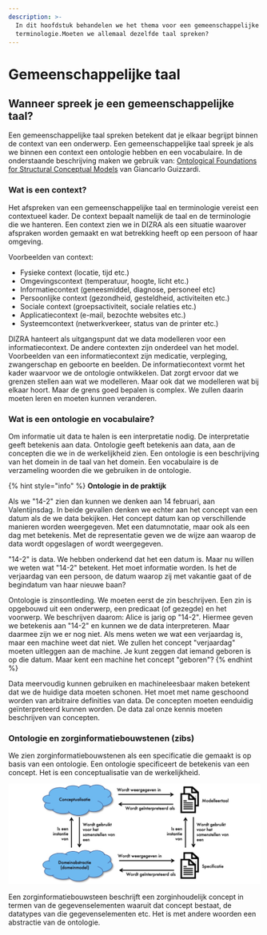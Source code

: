 ```yaml
---
description: >-
  In dit hoofdstuk behandelen we het thema voor een gemeenschappelijke taal en
  terminologie.Moeten we allemaal dezelfde taal spreken?
---
```


# Gemeenschappelijke taal

## Wanneer spreek je een gemeenschappelijke taal?

Een gemeenschappelijke taal spreken betekent dat je elkaar begrijpt binnen de context van een onderwerp. Een gemeenschappelijke taal spreek je als we binnen een context een ontologie hebben en een vocabulaire. In de onderstaande beschrijving maken we gebruik van: [Ontological Foundations for Structural Conceptual Models](https://ris.utwente.nl/ws/portalfiles/portal/6042428/thesis_Guizzardi.pdf) van Giancarlo Guizzardi.

### Wat is een context?

Het afspreken van een gemeenschappelijke taal en terminologie vereist een contextueel kader. De context bepaalt namelijk de taal en de terminologie die we hanteren. Een context zien we in DIZRA als een situatie waarover afspraken worden gemaakt en wat betrekking heeft op een persoon of haar omgeving.

Voorbeelden van context:

* Fysieke context \(locatie, tijd etc.\)
* Omgevingscontext \(temperatuur, hoogte, licht etc.\)
* Informatiecontext \(geneesmiddel, diagnose, personeel etc\)
* Persoonlijke context \(gezondheid, gesteldheid, activiteiten etc.\)
* Sociale context \(groepsactiviteit, sociale relaties etc.\)
* Applicatiecontext \(e-mail, bezochte websites etc.\)
* Systeemcontext \(netwerkverkeer, status van de printer etc.\)

DIZRA hanteert als uitgangspunt dat we data modelleren voor een informatiecontext. De andere contexten zijn onderdeel van het model. Voorbeelden van een informatiecontext zijn medicatie, verpleging, zwangerschap en geboorte en beelden. De informatiecontext vormt het kader waarvoor we de ontologie ontwikkelen. Dat zorgt ervoor dat we grenzen stellen aan wat we modelleren. Maar ook dat we modelleren wat bij elkaar hoort. Maar de grens goed bepalen is complex. We zullen daarin moeten leren en moeten kunnen veranderen.

### Wat is een ontologie en vocabulaire?

Om informatie uit data te halen is een interpretatie nodig. De interpretatie geeft betekenis aan data. Ontologie geeft betekenis aan data, aan de concepten die we in de werkelijkheid zien. Een ontologie is een beschrijving van het domein in de taal van het domein. Een vocabulaire is de verzameling woorden die we gebruiken in de ontologie. 

{% hint style="info" %}
**Ontologie in de praktijk**

Als we "14-2" zien dan kunnen we denken aan 14 februari, aan Valentijnsdag. In beide gevallen denken we echter aan het concept van een datum als de we data bekijken. Het concept datum kan op verschillende manieren worden weergegeven. Met een datumnotatie, maar ook als een dag met betekenis. Met de representatie geven we de wijze aan waarop de data wordt opgeslagen of wordt weergegeven. 

"14-2" is data. We hebben onderkend dat het een datum is. Maar nu willen we weten wat "14-2" betekent. Het moet informatie worden. Is het de verjaardag van een persoon, de datum waarop zij met vakantie gaat of de begindatum van haar nieuwe baan?

Ontologie is zinsontleding. We moeten eerst de zin beschrijven. Een zin is opgebouwd uit een onderwerp, een predicaat \(of gezegde\) en het voorwerp. We beschrijven daarom: Alice is jarig op "14-2".  Hiermee geven we betekenis aan "14-2" en kunnen we de data interpreteren. Maar daarmee zijn we er nog niet. Als mens weten we wat een verjaardag is, maar een machine weet dat niet. We zullen het concept "verjaardag" moeten uitleggen aan de machine. Je kunt zeggen dat iemand geboren is op die datum. Maar kent een machine het concept "geboren"? 
{% endhint %}

Data meervoudig kunnen gebruiken en machineleesbaar maken betekent dat we de huidige data moeten schonen. Het moet met name geschoond worden van arbitraire definities van data. De concepten moeten eenduidig geïnterpreteerd kunnen worden. De data zal onze kennis moeten beschrijven van concepten.

### Ontologie en zorginformatiebouwstenen \(zibs\)

We zien zorginformatiebouwstenen als een specificatie die gemaakt is op basis van een ontologie. Een ontologie specificeert de betekenis van een concept. Het is een conceptualisatie van de werkelijkheid.

![Figuur 1: Relatie tussen conceptualisatie van een ontologie en een domeinabstractie](../.gitbook/assets/ontologie.jpg)

Een zorginformatiebouwsteen beschrijft een zorginhoudelijk concept in termen van de gegevenselementen waaruit dat concept bestaat, de datatypes van die gegevenselementen etc. Het is met andere woorden een abstractie van de ontologie.

